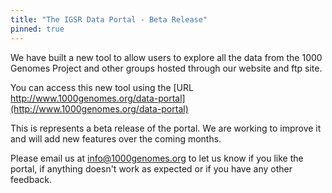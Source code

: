 ```yaml
---
title: "The IGSR Data Portal - Beta Release"
pinned: true
---
```


We have built a new tool to allow users to explore all the data from the 1000 Genomes Project and other groups hosted through our website and ftp site.

You can access this new tool using the [URL http://www.1000genomes.org/data-portal](http://www.1000genomes.org/data-portal)

This is represents a beta release of the portal. We are working to improve it and will add new features over the coming months.

Please email us at [info@1000genomes.org](mailto:info@1000genomes.org) to let us know if you like the portal, if anything doesn't work as expected or if you have any other feedback.
